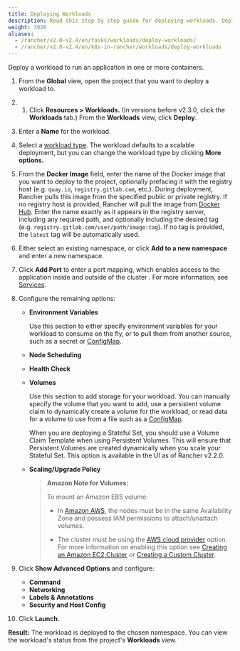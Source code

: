 ```yaml
---
title: Deploying Workloads
description: Read this step by step guide for deploying workloads. Deploy a workload to run an application in one or more containers.
weight: 3026
aliases:
  - /rancher/v2.0-v2.4/en/tasks/workloads/deploy-workloads/
  - /rancher/v2.0-v2.4/en/k8s-in-rancher/workloads/deploy-workloads
---
```


Deploy a workload to run an application in one or more containers.

1. From the **Global** view, open the project that you want to deploy a workload to.

1. 1. Click **Resources > Workloads.** (In versions before v2.3.0, click the **Workloads** tab.) From the **Workloads** view, click **Deploy**.

1. Enter a **Name** for the workload.

1. Select a [workload type]({{<baseurl>}}/rancher/v2.0-v2.4/en/k8s-in-rancher/workloads/). The workload defaults to a scalable deployment, but you can change the workload type by clicking **More options.**

1. From the **Docker Image** field, enter the name of the Docker image that you want to deploy to the project, optionally prefacing it with the registry host (e.g. `quay.io`, `registry.gitlab.com`, etc.). During deployment, Rancher pulls this image from the specified public or private registry. If no registry host is provided, Rancher will pull the image from [Docker Hub](https://hub.docker.com/explore/). Enter the name exactly as it appears in the registry server, including any required path, and optionally including the desired tag (e.g. `registry.gitlab.com/user/path/image:tag`). If no tag is provided, the `latest` tag will be automatically used.

1. Either select an existing namespace, or click **Add to a new namespace** and enter a new namespace.

1. Click **Add Port** to enter a port mapping, which enables access to the application inside and outside of the cluster . For more information, see [Services]({{<baseurl>}}/rancher/v2.0-v2.4/en/k8s-in-rancher/workloads/#services).

1. Configure the remaining options:

    - **Environment Variables**

        Use this section to either specify environment variables for your workload to consume on the fly, or to pull them from another source, such as a secret or [ConfigMap]({{<baseurl>}}/rancher/v2.0-v2.4/en/k8s-in-rancher/configmaps/).

    - **Node Scheduling**
    - **Health Check**
    - **Volumes**

        Use this section to add storage for your workload. You can manually specify the volume that you want to add, use a persistent volume claim to dynamically create a volume for the workload, or read data for a volume to use from a file such as a [ConfigMap]({{<baseurl>}}/rancher/v2.0-v2.4/en/k8s-in-rancher/configmaps/).

        When you are deploying a Stateful Set, you should use a Volume Claim Template when using Persistent Volumes. This will ensure that Persistent Volumes are created dynamically when you scale your Stateful Set. This option is available in the UI as of Rancher v2.2.0.

    - **Scaling/Upgrade Policy**

        >**Amazon Note for Volumes:**
        >
        > To mount an Amazon EBS volume:
        >
        >- In [Amazon AWS](https://aws.amazon.com/), the nodes must be in the same Availability Zone and possess IAM permissions to attach/unattach volumes.
        >
        >- The cluster must be using the [AWS cloud provider](https://kubernetes.io/docs/concepts/cluster-administration/cloud-providers/#aws) option. For more information on enabling this option see [Creating an Amazon EC2 Cluster]({{<baseurl>}}/rancher/v2.0-v2.4/en/cluster-provisioning/rke-clusters/node-pools/ec2/) or [Creating a Custom Cluster]({{<baseurl>}}/rancher/v2.0-v2.4/en/cluster-provisioning/rke-clusters/custom-nodes).


1. Click **Show Advanced Options** and configure:

    - **Command**
    - **Networking**
    - **Labels & Annotations**
    - **Security and Host Config**

1. Click **Launch**.

**Result:** The workload is deployed to the chosen namespace. You can view the workload's status from the project's **Workloads** view.
